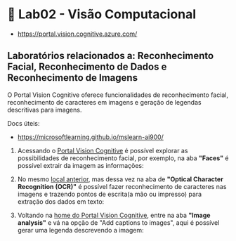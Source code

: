 # 🧪 Lab02 - Visão Computacional 

- https://portal.vision.cognitive.azure.com/

## Laboratórios relacionados a: **Reconhecimento Facial, Reconhecimento de Dados e Reconhecimento de Imagens**

O Portal Vision Cognitive oferece funcionalidades de reconhecimento facial, reconhecimento de caracteres em imagens e geração de legendas descritivas para imagens.

Docs úteis: 
- https://microsoftlearning.github.io/mslearn-ai900/

1. Acessando o [Portal Vision Cognitive](https://portal.vision.cognitive.azure.com/) é possível explorar as possibilidades de reconhecimento facial, por exemplo, na aba **"Faces"** é possível extrair da imagem as informações:


2. No mesmo [local anterior](https://portal.vision.cognitive.azure.com/), mas dessa vez na aba de **"Optical Character Recognition (OCR)"** é possível fazer reconhecimento de caracteres nas imagens e trazendo pontos de escrita(a mão ou impresso) para extração dos dados em texto:


3. Voltando na [home do Portal Vision Cognitive](https://portal.vision.cognitive.azure.com/), entre na aba **"Image analysis"** e vá na opção de "Add captions to images", aqui é possível gerar uma legenda descrevendo a imagem: 

